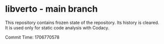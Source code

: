 # libverto - main branch

This repository contains frozen state of the repository.
Its history is cleared. It is used only for static code
analysis with Codacy.

Commit Time: 1706770578